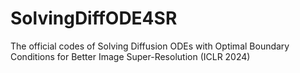 # SolvingDiffODE4SR
The official codes of Solving Diffusion ODEs with Optimal Boundary Conditions for Better Image Super-Resolution (ICLR 2024)
